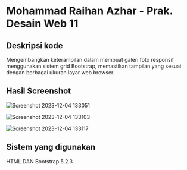 # Mohammad Raihan Azhar - Prak. Desain Web 11

## Deskripsi kode
Mengembangkan keterampilan dalam membuat galeri foto responsif menggunakan sistem grid Bootstrap, memastikan tampilan yang sesuai dengan berbagai ukuran layar web browser.

## Hasil Screenshot
![Screenshot 2023-12-04 133051](https://github.com/AZHRaihan/Prak11_DW/assets/145973780/034b7f6f-8c79-411e-ac7a-be25272e6be8)

![Screenshot 2023-12-04 133103](https://github.com/AZHRaihan/Prak11_DW/assets/145973780/05a38f54-bc67-43f3-97f4-b124a7798666)

![Screenshot 2023-12-04 133117](https://github.com/AZHRaihan/Prak11_DW/assets/145973780/e8918515-996c-4f24-98c0-a16a6f8392a8)


## Sistem yang digunakan
HTML DAN Bootstrap 5.2.3
